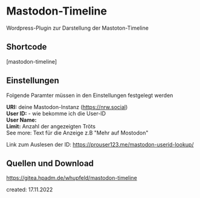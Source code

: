 # Mastodon-Timeline

Wordpress-Plugin zur Darstellung der Mastoton-Timeline

## Shortcode

[mastodon-timeline]

## Einstellungen

Folgende Paramter müssen in den Einstellungen festgelegt werden

__URI:__    deine Mastodon-Instanz  (https://nrw.social)  
__User ID:__  - wie bekomme ich die User-ID  
__User Name:__  
__Limit:__ Anzahl der angezeigten Tröts  
See more: Text für die Anzeige z.B "Mehr auf Mostodon"  

Link zum Auslesen der ID: https://prouser123.me/mastodon-userid-lookup/

## Quellen und Download

https://gitea.hpadm.de/whupfeld/mastodon-timeline

created: 17.11.2022  